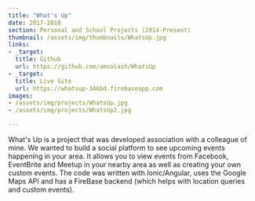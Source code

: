 ```yaml
---
title: "What's Up"
date: 2017-2018
section: Personal and School Projects (2014-Present)
thumbnail: /assets/img/thumbnails/WhatsUp.jpg
links:
- _target:
  title: Github
  url: https://github.com/amcolash/WhatsUp
- _target:
  title: Live Site
  url: https://whatsup-346bd.firebaseapp.com
images:
- /assets/img/projects/WhatsUp.jpg
- /assets/img/projects/WhatsUp2.jpg

---
```


What's Up is a project that was developed association with a colleague of mine. We wanted to build a social platform to see upcoming events happening in your area. It allows you to view events from Facebook, EventBrite and Meetup in your nearby area as well as creating your own custom events. The code was written with Ionic/Angular, uses the Google Maps API and has a FireBase backend (which helps with location queries and custom events).